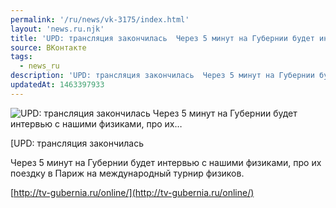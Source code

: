 ```yaml
---
permalink: '/ru/news/vk-3175/index.html'
layout: 'news.ru.njk'
title: 'UPD: трансляция закончилась  Через 5 минут на Губернии будет интервью с нашими физиками, про их'
source: ВКонтакте
tags:
  - news_ru
description: 'UPD: трансляция закончилась  Через 5 минут на Губернии будет интервью с нашими физиками, про их…'
updatedAt: 1463397933
---
```

![UPD: трансляция закончилась  Через 5 минут на Губернии будет интервью с нашими физиками, про их…](https://sun9-35.userapi.com/c626427/v626427484/1a74a/6S8a3nS84xw.jpg)

[UPD: трансляция закончилась

Через 5 минут на Губернии будет интервью с нашими физиками, про их поездку в Париж на международный турнир физиков.

[http://tv-gubernia.ru/online/](http://tv-gubernia.ru/online/)
